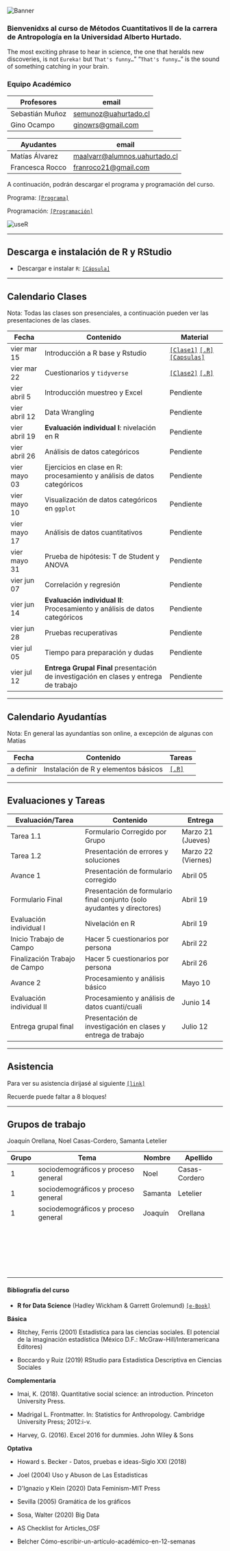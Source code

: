 ![Banner](files/Banner.png)
### Bienvenidxs al curso de Métodos Cuantitativos II de la carrera de Antropología en la Universidad Alberto Hurtado.



The most exciting phrase to hear in science, the one that heralds new discoveries, is not `Eureka!` but `That's funny…`” “`That's funny…`” is the sound of something catching in your brain.


### Equipo Académico

| Profesores         | email                       | 
|--------------------|-----------------------------|
| Sebastián Muñoz    | semunoz@uahurtado.cl  |
| Gino Ocampo        | ginowrs@gmail.com          |

| Ayudantes          | email                       |
|--------------------|-----------------------------|
| Matías Álvarez     | maalvarr@alumnos.uahurtado.cl |
| Francesca Rocco    | franroco21@gmail.com       |


A continuación, podrán descargar el programa y programación del curso.

Programa: [`[Programa]`](https://metodoscuantitativos.github.io/mc2/files/programa_2024.pdf) 

Programación: [`[Programación]`](https://metodoscuantitativos.github.io/mc2/files/programacion_2024.pdf) 


![useR](files/curso_mc2.png)

---
## Descarga e instalación de R y RStudio

- Descargar e instalar `R`: [`[Cápsula]`](https://youtu.be/URtP9Qo2Trw?si=6BCceJEx7f6sXduZ) 


---
## Calendario Clases

Nota: Todas las clases son presenciales, a continuación pueden ver las presentaciones de las clases.


| Fecha        | Contenido                                                               | Material                                                                                                                                                                |
|--------------|-------------------------------------------------------------------------|-------------------------------------------------------------------------------------------------------------------------------------------------------------------------|
| vier mar 15  | Introducción a R base y Rstudio                                         | [`[Clase1]`](https://metodoscuantitativos.github.io/mc2/clases/clase_01/clase_1#1) [`[.R]`](clases/clase_01/clase_1.R) [`[Capsulas]`](https://www.youtube.com/playlist?list=PLtMKbC0NRgrE6LO02NvL4G9LdypG3P4lA) |
| vier mar 22  | Cuestionarios y `tidyverse`                                             | [`[Clase2]`](https://metodoscuantitativos.github.io/mc2/clases/clase_02/clase_2#1) [`[.R]`](clases/clase_02/clase_2.R)                                                  |
| vier abril 5 | Introducción muestreo y Excel                                           | Pendiente                                                                                                                                                              |
| vier abril 12| Data Wrangling                                                          | Pendiente                                                                                                                                                              |
| vier abril 19| **Evaluación individual I**: nivelación en R                            | Pendiente                                                                                                                                                              |
| vier abril 26| Análisis de datos categóricos                                           | Pendiente                                                                                                                                                              |
| vier mayo 03 | Ejercicios en clase en R: procesamiento y análisis de datos categóricos | Pendiente                                                                                                                                                              |
| vier mayo 10 | Visualización de datos categóricos en `ggplot`                          | Pendiente                                                                                                                                                              |
| vier mayo 17 | Análisis de datos cuantitativos                                         | Pendiente                                                                                                                                                              |
| vier mayo 31 | Prueba de hipótesis: T de Student y ANOVA                               | Pendiente                                                                                                                                                              |
| vier jun 07  | Correlación y regresión                                                 | Pendiente                                                                                                                                                              |
| vier jun 14  | **Evaluación individual II**: Procesamiento y análisis de datos categóricos | Pendiente                                                                                                                                            |
| vier jun 28  | Pruebas recuperativas                                                   | Pendiente                                                                                                                                                              |
| vier jul 05  | Tiempo para preparación y dudas                                         | Pendiente                                                                                                                                                              |
| vier jul 12  | **Entrega Grupal Final** presentación de investigación en clases y entrega de trabajo | Pendiente                                                                                                                                                              |



---

## Calendario Ayudantías
Nota: En general las ayundantías son online, a excepción de algunas con Matías



| Fecha             | Contenido                                                      | Tareas                                              |
|-------------------|----------------------------------------------------------------|-----------------------------------------------------|
| a definir         | Instalación de R y elementos básicos                           | [`[.R]`](ayudantias/ayudantia_01/ayudantia_01.R)    |



---
## Evaluaciones y Tareas

| Evaluación/Tarea              | Contenido                                    | Entrega        |
|-------------------------------|----------------------------------------------|----------------|
| Tarea 1.1                     | Formulario Corregido por Grupo               | Marzo 21 (Jueves) |
| Tarea 1.2                     | Presentación de errores y soluciones         | Marzo 22 (Viernes)|
| Avance 1                      | Presentación de formulario corregido         | Abril 05       |
| Formulario Final               | Presentación de formulario final conjunto (solo ayudantes y directores) | Abril 19       |
| Evaluación individual I       | Nivelación en R                              | Abril 19       |
| Inicio Trabajo de Campo       | Hacer 5 cuestionarios por persona            | Abril 22       |
| Finalización Trabajo de Campo | Hacer 5 cuestionarios por persona            | Abril 26       |
| Avance 2                      | Procesamiento y análisis básico              | Mayo 10        |
| Evaluación individual II      | Procesamiento y análisis de datos cuanti/cuali | Junio 14       |
| Entrega grupal final          | Presentación de investigación en clases y entrega de trabajo | Julio 12 |



---
## Asistencia

Para ver su asistencia dirijasé al siguiente [`[link]`](https://docs.google.com/spreadsheets/d/1L0uKet7DfZEo6yCOWiTvtb1wX2KRl3KvjPHbykqjLM8/edit#gid=0)




Recuerde puede faltar a 8 bloques! 

---
## Grupos de trabajo

Joaquín Orellana, Noel Casas-Cordero, Samanta Letelier

| Grupo                  | Tema                  | Nombre               | Apellido  |
|----------|-----------------------|----------------------|-----------|
|       1  | sociodemográficos y proceso general |Noel  |     Casas-Cordero      |
|       1  | sociodemográficos y proceso general | Samanta  | Letelier          |
|       1  | sociodemográficos y proceso general | Joaquín |  Orellana          |
|                        |                       |                      |           |
|                        |                       |                      |           |
|                        |                       |                      |           |
|                        |                       |                      |           |
|                        |                       |                      |           |
|                        |                       |                      |           |
|                        |                       |                      |           |
|                        |                       |                      |           |
|                        |                       |                      |           |
|                        |                       |                      |           |
|                        |                       |                      |           |
|                        |                       |                      |           |
|                        |                       |                      |           |
|                        |                       |                      |           |
|                        |                       |                      |           |
|                        |                       |                      |           |
|                        |                       |                      |           |
|                        |                       |                      |           |
|                        |                       |                      |           |
|                        |                       |                      |           |
|                        |                       |                      |           |




#### Bibliografía del curso

- **R for Data Science** (Hadley Wickham & Garrett Grolemund) [`[e-Book]`](https://r4ds.had.co.nz/)

**Básica**

- Ritchey, Ferris (2001) Estadística para las ciencias sociales. El potencial de la imaginación estadística (México D.F.: McGraw-Hill/Interamericana Editores)

- Boccardo y Ruiz (2019) RStudio para Estadística Descriptiva en Ciencias Sociales

**Complementaria**

- Imai, K. (2018). Quantitative social science: an introduction. Princeton University Press.

- Madrigal L. Frontmatter. In: Statistics for Anthropology. Cambridge University Press; 2012:i-v. 

- Harvey, G. (2016). Excel 2016 for dummies. John Wiley & Sons

**Optativa**

- Howard s. Becker - Datos, pruebas e ideas-Siglo XXI (2018)

- Joel (2004) Uso y Abuson de Las Estadisticas

- D'Ignazio y Klein (2020) Data Feminism-MIT Press
 
- Sevilla (2005) Gramática de los gráficos

- Sosa, Walter (2020) Big Data

- AS Checklist for Articles_OSF

- Belcher Cómo-escribir-un-artículo-académico-en-12-semanas




